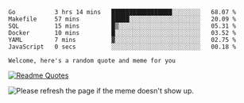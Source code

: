 <!--START_SECTION:waka-->

```text
Go           3 hrs 14 mins   █████████████████░░░░░░░░   68.07 %
Makefile     57 mins         █████░░░░░░░░░░░░░░░░░░░░   20.09 %
SQL          15 mins         █▒░░░░░░░░░░░░░░░░░░░░░░░   05.31 %
Docker       10 mins         █░░░░░░░░░░░░░░░░░░░░░░░░   03.52 %
YAML         7 mins          ▓░░░░░░░░░░░░░░░░░░░░░░░░   02.75 %
JavaScript   0 secs          ░░░░░░░░░░░░░░░░░░░░░░░░░   00.18 %
```

<!--END_SECTION:waka-->

`Welcome, here's a random quote and meme for you`

[![Readme Quotes](https://quotes-github-readme.vercel.app/api?type=horizontal&theme=catppuccin)](https://github.com/piyushsuthar/github-readme-quotes)

<img src='https://user-images.githubusercontent.com/88014435/172651369-4de96835-d6c3-4804-9d49-780e5b4ff258.png' title="Meme" alt="Please refresh the page if the meme doesn't show up.">

